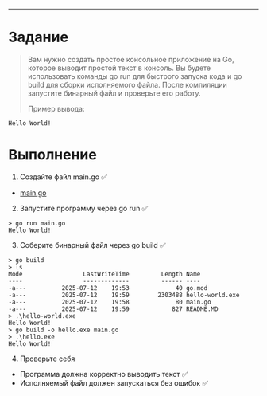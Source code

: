 ---

# Задание

> Вам нужно создать простое консольное приложение на Go, которое выводит простой текст в консоль.
>Вы будете использовать команды go run для быстрого запуска кода и go build для сборки исполняемого файла.
>После компиляции запустите бинарный файл и проверьте его работу.
>
>Пример вывода:
```
Hello World!
```

# Выполнение

1. Создайте файл main.go ✅
* [main.go](main.go)

2. Запустите программу через go run ✅

```
> go run main.go
Hello World!
```

3. Соберите бинарный файл через go build ✅

```
> go build
> ls
Mode                 LastWriteTime         Length Name
----                 -------------         ------ ----
-a---          2025-07-12    19:53             40 go.mod
-a---          2025-07-12    19:59        2303488 hello-world.exe
-a---          2025-07-12    19:58             80 main.go
-a---          2025-07-12    19:59            827 README.MD
> .\hello-world.exe
Hello World!
> go build -o hello.exe main.go
> .\hello.exe
Hello World!
```

4. Проверьте себя
* Программа должна корректно выводить текст ✅
* Исполняемый файл должен запускаться без ошибок ✅